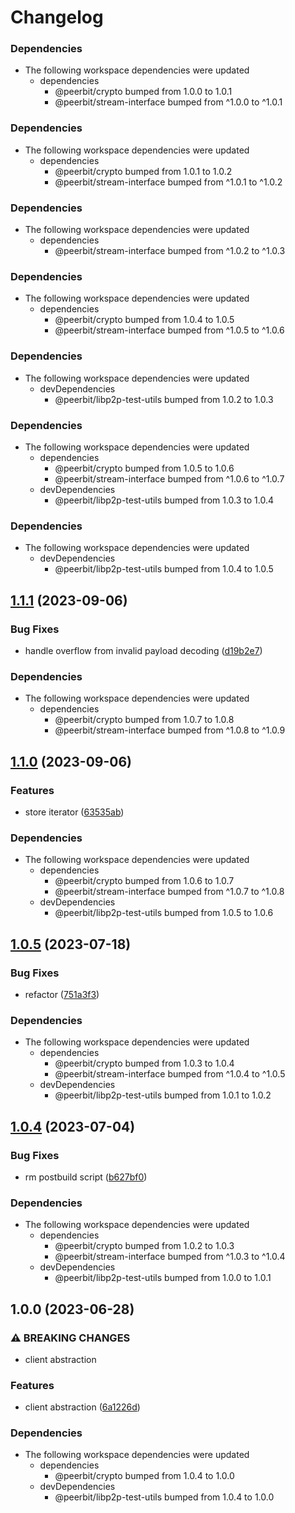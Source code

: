 # Changelog

### Dependencies

* The following workspace dependencies were updated
  * dependencies
    * @peerbit/crypto bumped from 1.0.0 to 1.0.1
    * @peerbit/stream-interface bumped from ^1.0.0 to ^1.0.1

### Dependencies

* The following workspace dependencies were updated
  * dependencies
    * @peerbit/crypto bumped from 1.0.1 to 1.0.2
    * @peerbit/stream-interface bumped from ^1.0.1 to ^1.0.2

### Dependencies

* The following workspace dependencies were updated
  * dependencies
    * @peerbit/stream-interface bumped from ^1.0.2 to ^1.0.3

### Dependencies

* The following workspace dependencies were updated
  * dependencies
    * @peerbit/crypto bumped from 1.0.4 to 1.0.5
    * @peerbit/stream-interface bumped from ^1.0.5 to ^1.0.6

### Dependencies

* The following workspace dependencies were updated
  * devDependencies
    * @peerbit/libp2p-test-utils bumped from 1.0.2 to 1.0.3

### Dependencies

* The following workspace dependencies were updated
  * dependencies
    * @peerbit/crypto bumped from 1.0.5 to 1.0.6
    * @peerbit/stream-interface bumped from ^1.0.6 to ^1.0.7
  * devDependencies
    * @peerbit/libp2p-test-utils bumped from 1.0.3 to 1.0.4

### Dependencies

* The following workspace dependencies were updated
  * devDependencies
    * @peerbit/libp2p-test-utils bumped from 1.0.4 to 1.0.5

## [1.1.1](https://github.com/dao-xyz/peerbit/compare/blocks-interface-v1.1.0...blocks-interface-v1.1.1) (2023-09-06)


### Bug Fixes

* handle overflow from invalid payload decoding ([d19b2e7](https://github.com/dao-xyz/peerbit/commit/d19b2e79597111cc47592e85d577d8456571c4b2))


### Dependencies

* The following workspace dependencies were updated
  * dependencies
    * @peerbit/crypto bumped from 1.0.7 to 1.0.8
    * @peerbit/stream-interface bumped from ^1.0.8 to ^1.0.9

## [1.1.0](https://github.com/dao-xyz/peerbit/compare/blocks-interface-v1.0.9...blocks-interface-v1.1.0) (2023-09-06)


### Features

* store iterator ([63535ab](https://github.com/dao-xyz/peerbit/commit/63535ab252995334b72d6f65d9c04d39ca2065e5))


### Dependencies

* The following workspace dependencies were updated
  * dependencies
    * @peerbit/crypto bumped from 1.0.6 to 1.0.7
    * @peerbit/stream-interface bumped from ^1.0.7 to ^1.0.8
  * devDependencies
    * @peerbit/libp2p-test-utils bumped from 1.0.5 to 1.0.6

## [1.0.5](https://github.com/dao-xyz/peerbit/compare/blocks-interface-v1.0.4...blocks-interface-v1.0.5) (2023-07-18)


### Bug Fixes

* refactor ([751a3f3](https://github.com/dao-xyz/peerbit/commit/751a3f365f405b332a227203f65d4b3e278ca49d))


### Dependencies

* The following workspace dependencies were updated
  * dependencies
    * @peerbit/crypto bumped from 1.0.3 to 1.0.4
    * @peerbit/stream-interface bumped from ^1.0.4 to ^1.0.5
  * devDependencies
    * @peerbit/libp2p-test-utils bumped from 1.0.1 to 1.0.2

## [1.0.4](https://github.com/dao-xyz/peerbit/compare/blocks-interface-v1.0.3...blocks-interface-v1.0.4) (2023-07-04)


### Bug Fixes

* rm postbuild script ([b627bf0](https://github.com/dao-xyz/peerbit/commit/b627bf0dcdb99d24ac8c9055586e72ea2d174fcc))


### Dependencies

* The following workspace dependencies were updated
  * dependencies
    * @peerbit/crypto bumped from 1.0.2 to 1.0.3
    * @peerbit/stream-interface bumped from ^1.0.3 to ^1.0.4
  * devDependencies
    * @peerbit/libp2p-test-utils bumped from 1.0.0 to 1.0.1

## 1.0.0 (2023-06-28)


### ⚠ BREAKING CHANGES

* client abstraction

### Features

* client abstraction ([6a1226d](https://github.com/dao-xyz/peerbit/commit/6a1226d4f8fc6deb167bff86cf7bdd6227c01a6b))


### Dependencies

* The following workspace dependencies were updated
  * dependencies
    * @peerbit/crypto bumped from 1.0.4 to 1.0.0
  * devDependencies
    * @peerbit/libp2p-test-utils bumped from 1.0.4 to 1.0.0
